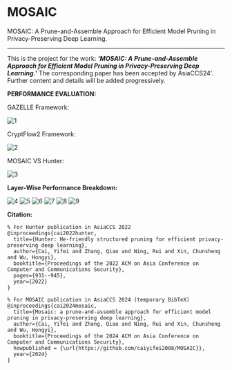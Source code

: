# MOSAIC
MOSAIC: A Prune-and-Assemble Approach for Efficient Model Pruning in Privacy-Preserving Deep Learning.

------------------------------------------------
This is the project for the work: _**'MOSAIC: A Prune-and-Assemble Approach for Efficient Model Pruning in Privacy-Preserving Deep Learning.'**_ The corresponding paper has been accepted by AsiaCCS24'. Further content and details will be added progressively.


**PERFORMANCE EVALUATION:**

GAZELLE Framework:

![1](https://github.com/caiyifei2008/MOSAIC/assets/55211869/18d80c3b-f3cd-4a68-bab2-830c4b731c86)

CryptFlow2 Framework:

![2](https://github.com/caiyifei2008/MOSAIC/assets/55211869/40ec1cf9-5382-43aa-b235-0691a09b2d0e)

MOSAIC VS Hunter:

![3](https://github.com/caiyifei2008/MOSAIC/assets/55211869/dc047538-6a58-4ddd-bf94-b011d7278c50)


**Layer-Wise Performance Breakdown:**

![4](https://github.com/caiyifei2008/MOSAIC/assets/55211869/dc5b2ea2-e405-4e7c-92d7-df1252a87af9)
![5](https://github.com/caiyifei2008/MOSAIC/assets/55211869/8e62fb25-6803-4368-9ff5-a4920bfebd73)
![6](https://github.com/caiyifei2008/MOSAIC/assets/55211869/8c28c1be-b650-4c2c-91ba-8851b3fd92bd)
![7](https://github.com/caiyifei2008/MOSAIC/assets/55211869/445a14e7-a3c0-4ab5-bc13-105ec640e828)
![8](https://github.com/caiyifei2008/MOSAIC/assets/55211869/64202c14-d547-4da6-a8f9-3f5ab6efb9bb)
![9](https://github.com/caiyifei2008/MOSAIC/assets/55211869/d5cc5012-09a1-431a-91f3-6501667fcf7e)




**Citation:**
```
% For Hunter publication in AsiaCCS 2022
@inproceedings{cai2022hunter,
  title={Hunter: He-friendly structured pruning for efficient privacy-preserving deep learning},
  author={Cai, Yifei and Zhang, Qiao and Ning, Rui and Xin, Chunsheng and Wu, Hongyi},
  booktitle={Proceedings of the 2022 ACM on Asia Conference on Computer and Communications Security},
  pages={931--945},
  year={2022}
}

% For MOSAIC publication in AsiaCCS 2024 (temporary BibTeX)
@inproceedings{cai2024mosaic,
  title={Mosaic: a prune-and-assemble approach for efficient model pruning in privacy-preserving deep learning},
  author={Cai, Yifei and Zhang, Qiao and Ning, Rui and Xin, Chunsheng and Wu, Hongyi},
  booktitle={Proceedings of the 2024 ACM on Asia Conference on Computer and Communications Security},
  howpublished = {\url{https://github.com/caiyifei2008/MOSAIC}},
  year={2024}
}
```
